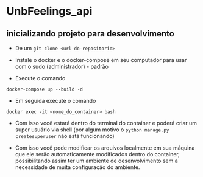 # UnbFeelings_api

## inicializando projeto para desenvolvimento

* De um ```git clone <url-do-repositorio>```

* Instale o docker e o docker-compose em seu computador para usar com o sudo (administrador) - padrão

* Execute o comando
```
docker-compose up --build -d
```

* Em seguida execute o comando
```
docker exec -it <nome_do_container> bash
```
* Com isso você estará dentro do terminal do container e poderá criar um super usuário via shell (por algum motivo o ```python manage.py createsuperuser``` não está funcionando)

* Com isso você pode modificar os arquivos localmente em sua máquina que ele serão automaticamente modificados dentro do container, possibilitando assim ter um ambiente de desenvolvimento sem a necessidade de muita configuração do ambiente.